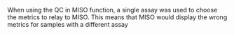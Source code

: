 When using the QC in MISO function, a single assay was used to choose the metrics to relay to MISO. This means that MISO would display the wrong metrics for samples with a different assay
